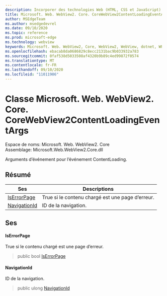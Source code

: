 ```yaml
---
description: Incorporer des technologies Web (HTML, CSS et JavaScript) dans vos applications natives avec le contrôle Microsoft Edge WebView2
title: Microsoft. Web. WebView2. Core. CoreWebView2ContentLoadingEventArgs
author: MSEdgeTeam
ms.author: msedgedevrel
ms.date: 09/10/2020
ms.topic: reference
ms.prod: microsoft-edge
ms.technology: webview
keywords: Microsoft. Web. WebView2, Core, WebView2, WebView, dotnet, WPF, WinForms, application, Edge, CoreWebView2, CoreWebView2Controller, contrôle de navigateur, Edge html, Microsoft. Web. WebView2. Core. CoreWebView2ContentLoadingEventArgs
ms.openlocfilehash: ebacab8da0686829c8ecc2131bac9b033932a783
ms.sourcegitcommit: 0faf538d5033508af4320b9b89c4ed99872f0574
ms.translationtype: MT
ms.contentlocale: fr-FR
ms.lasthandoff: 09/10/2020
ms.locfileid: "11011906"
---
```

# Classe Microsoft. Web. WebView2. Core. CoreWebView2ContentLoadingEventArgs 

Espace de noms: Microsoft. Web. WebView2. Core \
Assemblage: Microsoft.Web.WebView2.Core.dll

Arguments d’événement pour l’événement ContentLoading.

## Résumé

 Ses                        | Descriptions
--------------------------------|---------------------------------------------
[IsErrorPage](#iserrorpage) | True si le contenu chargé est une page d’erreur.
[NavigationId](#navigationid) | ID de la navigation.

## Ses

#### IsErrorPage 

True si le contenu chargé est une page d’erreur.

> public bool [IsErrorPage](#iserrorpage)

#### NavigationId 

ID de la navigation.

> public ulong [NavigationId](#navigationid)

